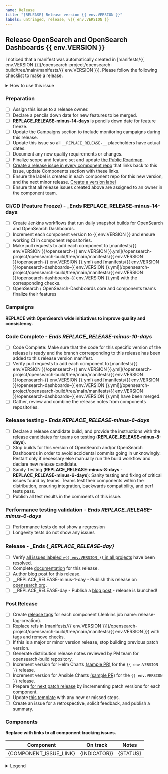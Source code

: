 ```yaml
---
name: Release
title: "[RELEASE] Release version {{ env.VERSION }}"
labels: untriaged, release, v{{ env.VERSION }}
---
```


## Release OpenSearch and OpenSearch Dashboards {{ env.VERSION }}

I noticed that a manifest was automatically created in [manifests/{{ env.VERSION }}](/opensearch-project/opensearch-build/tree/main/manifests/{{ env.VERSION }}). Please follow the following checklist to make a release.

<details><summary>How to use this issue</summary>
<p>

## This Release Issue

This issue captures the state of the OpenSearch release, its assignee is responsible for driving the release. Please contact them or @mention them on this issue for help. There are linked issues on components of the release where individual components can be tracked.  More details are included in the Maintainers [Release owner](https://github.com/opensearch-project/opensearch-build/blob/main/MAINTAINERS.md#release-owner) section.

## Release Steps

There are several steps to the release process, these steps are completed as the whole release and components that are behind present risk to the release.  The release owner completes the tasks in this ticket, whereas component owners resolve tasks on their ticket in their repositories.

Steps have completion dates for coordinating efforts between the components of a release; components can start as soon as they are ready far in advance of a future release.

### Component List

To aid in understanding the state of the release there is a table with status indicating each component state. This is updated based on the status of the component issues.

</p>
</details>

### Preparation

- [ ] Assign this issue to a release owner.
- [ ] Declare a pencils down date for new features to be merged. 
- [ ] __REPLACE_RELEASE-minus-14-days__ is pencils down date for feature freeze.
- [ ] Update the Campaigns section to include monitoring campaigns during this release. 
- [ ] Update this issue so all `__REPLACE_RELEASE-__` placeholders have actual dates.
- [ ] Document any new quality requirements or changes.
- [ ] Finalize scope and feature set and update [the Public Roadmap](https://github.com/orgs/opensearch-project/projects/1). 
- [ ] [Create a release issue in every component repo](https://github.com/opensearch-project/opensearch-build/blob/main/meta/README.md#create-a-release-issue) that links back to this issue, update Components section with these links.
- [ ] Ensure the label is created in each component repo for this new version, and the next minor release. [Create a version label](https://github.com/opensearch-project/opensearch-plugins/blob/main/META.md#create-or-update-labels-in-all-plugin-repos)
- [ ] Ensure that all release issues created above are assigned to an owner in the component team.

### CI/CD (Feature Freeze) - _Ends __REPLACE_RELEASE-minus-14-days__

- [ ] Create Jenkins workflows that run daily snapshot builds for OpenSearch and OpenSearch Dashboards. 
- [ ] Increment each component version to {{ env.VERSION }} and ensure working CI in component repositories.
- [ ] Make pull requests to add each component to [manifests/{{ env.VERSION }}/opensearch-{{ env.VERSION }}.yml](/opensearch-project/opensearch-build/tree/main/manifests/{{ env.VERSION }}/opensearch-{{ env.VERSION }}.yml) and [manifests/{{ env.VERSION }}/opensearch-dashboards-{{ env.VERSION }}.yml](/opensearch-project/opensearch-build/tree/main/manifests/{{ env.VERSION }}/opensearch-dashboards-{{ env.VERSION }}.yml) with the corresponding checks.
- [ ] OpenSearch / OpenSearch-Dashboards core and components teams finalize their features

### Campaigns

__REPLACE with OpenSearch wide initiatives to improve quality and consistency.__

### Code Complete - _Ends __REPLACE_RELEASE-minus-10-days___

- [ ] Code Complete: Make sure that the code for this specific version of the release is ready and the branch corresponding to this release has been added to this release version manifest.
- [ ] Verify pull requests to add each component to [manifests/{{ env.VERSION }}/opensearch-{{ env.VERSION }}.yml](/opensearch-project/opensearch-build/tree/main/manifests/{{ env.VERSION }}/opensearch-{{ env.VERSION }}.yml) and [manifests/{{ env.VERSION }}/opensearch-dashboards-{{ env.VERSION }}.yml](/opensearch-project/opensearch-build/tree/main/manifests/{{ env.VERSION }}/opensearch-dashboards-{{ env.VERSION }}.yml) have been merged.
- [ ] Gather, review and combine the release notes from components repositories.

### Release testing - _Ends __REPLACE_RELEASE-minus-6-days___

- [ ] Declare a release candidate build, and provide the instructions with the release candidates for teams on testing (__REPLACE_RELEASE-minus-8-days__).
- [ ] Stop builds for this version of OpenSearch and/or OpenSearch Dashboards in order to avoid accidental commits going in unknowingly. Restart only if necessary else manually run the build workflow and declare new release candidate.
- [ ] Sanity Testing (__REPLACE_RELEASE-minus-8-days__ - __REPLACE_RELEASE-minus-6-days__): Sanity testing and fixing of critical issues found by teams. Teams test their components within the distribution, ensuring integration, backwards compatibility, and perf tests pass.
- [ ] Publish all test results in the comments of this issue.

### Performance testing validation - _Ends __REPLACE_RELEASE-minus-6-days___

- [ ] Performance tests do not show a regression
- [ ] Longevity tests do not show any issues

### Release - _Ends {__REPLACE_RELEASE-day}_

- [ ] Verify [all issues labeled `v{{ env.VERSION }}` in all projects](https://github.com/opensearch-project/project-meta#find-labeled-issues) have been resolved.
- [ ] Complete [documentation](https://github.com/opensearch-project/documentation-website) for this release.
- [ ] Author [blog post](https://github.com/opensearch-project/project-website) for this release.
- [ ] __REPLACE_RELEASE-minus-1-day - Publish this release on [opensearch.org](https://opensearch.org/downloads.html).
- [ ] __REPLACE_RELEASE-day - Publish a [blog post](https://github.com/opensearch-project/project-website) - release is launched!

### Post Release

- [ ] Create [release tags](https://github.com/opensearch-project/opensearch-build/blob/main/jenkins/release-tag/release-tag.jenkinsfile) for each component (Jenkins job name: release-tag-creation).
- [ ] Replace refs in [manifests/{{ env.VERSION }}](/opensearch-project/opensearch-build/tree/main/manifests/{{ env.VERSION }}) with tags and remove checks.
- [ ] If this is a major or minor version release, stop building previous patch version.
- [ ] Generate distribution release notes reviewed by PM team for opensearch-build repository.
- [ ] Increment version for Helm Charts [(sample PR)](https://github.com/opensearch-project/helm-charts/pull/246) for the `{{ env.VERSION }}` release.
- [ ] Increment version for Ansible Charts [(sample PR)](https://github.com/opensearch-project/ansible-playbook/pull/50) for the `{{ env.VERSION }}` release.
- [ ] Prepare [for next patch release](https://github.com/opensearch-project/opensearch-plugins/blob/main/META.md#increment-a-version-in-every-plugin) by incrementing patch versions for each component.
- [ ] Update [this template](https://github.com/opensearch-project/opensearch-build/blob/main/.github/ISSUE_TEMPLATE/release_template.md) with any new or missed steps.
- [ ] Create an issue for a retrospective, solicit feedback, and publish a summary.

### Components

__Replace with links to all component tracking issues.__

| Component | On track | Notes |
| --------- | -------- | ----- |
| {COMPONENT_ISSUE_LINK} | {INDICATOR}} | {STATUS} |

<details><summary>Legend</summary>
<p>

| Symbol | Meaning |
| -------- | ---------- |
| :green_circle: | On track with overall release |
| :yellow_circle: | Missed last milestone |
| :red_circle: | Missed multiple milestones |

</p>
</details>
